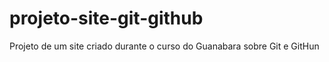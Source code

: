 # projeto-site-git-github
 Projeto de um site criado durante o curso do Guanabara sobre Git e GitHun
